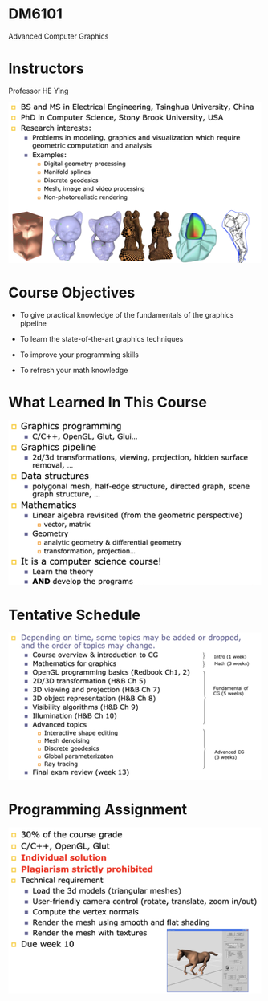 # DM6101 

Advanced Computer Graphics

# Instructors

Professor HE Ying

![](docs/1.png)

# Course Objectives

* To give practical knowledge of the fundamentals of the graphics pipeline

* To learn the state-of-the-art graphics techniques

* To improve your programming skills

* To refresh your math knowledge

# What Learned In This Course

![](docs/2.png)

# Tentative Schedule

![](docs/3.png)

# Programming Assignment

![](docs/4.png)
